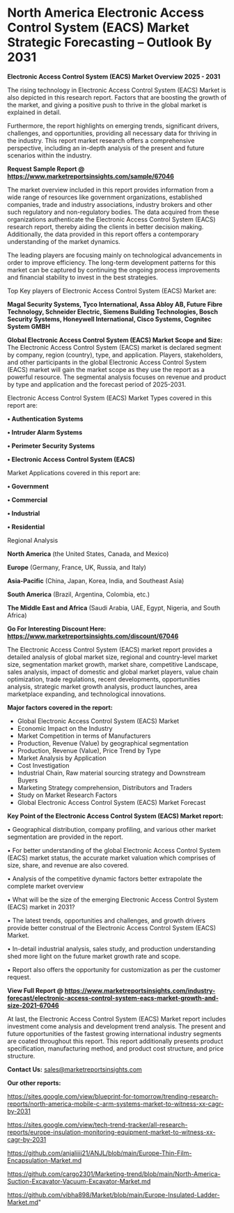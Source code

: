 # North America Electronic Access Control System (EACS) Market Strategic Forecasting – Outlook By 2031

<Strong> Electronic Access Control System (EACS) Market Overview 2025 - 2031</strong>

The rising technology in Electronic Access Control System (EACS) Market is also depicted in this research report. Factors that are boosting the growth of the market, and giving a positive push to thrive in the global market is explained in detail.

Furthermore, the report highlights on emerging trends, significant drivers, challenges, and opportunities, providing all necessary data for thriving in the industry. This report market research offers a comprehensive perspective, including an in-depth analysis of the present and future scenarios within the industry.

<strong>Request Sample Report @ <a href=https://www.marketreportsinsights.com/sample/67046>https://www.marketreportsinsights.com/sample/67046</a></strong>

The market overview included in this report provides information from a wide range of resources like government organizations, established companies, trade and industry associations, industry brokers and other such regulatory and non-regulatory bodies. The data acquired from these organizations authenticate the Electronic Access Control System (EACS) research report, thereby aiding the clients in better decision making. Additionally, the data provided in this report offers a contemporary understanding of the market dynamics.

The leading players are focusing mainly on technological advancements in order to improve efficiency. The long-term development patterns for this market can be captured by continuing the ongoing process improvements and financial stability to invest in the best strategies.

Top Key players of Electronic Access Control System (EACS) Market are:

<strong>Magal Security Systems, Tyco International, Assa Abloy AB, Future Fibre Technology, Schneider Electric, Siemens Building Technologies, Bosch Security Systems, Honeywell International, Cisco Systems, Cognitec System GMBH</strong>

<strong><b>Global Electronic Access Control System (EACS) Market Scope and Size:</b></strong>
The Electronic Access Control System (EACS) market is declared segment by company, region (country), type, and application. Players, stakeholders, and other participants in the global Electronic Access Control System (EACS) market will gain the market scope as they use the report as a powerful resource. The segmental analysis focuses on revenue and product by type and application and the forecast period of 2025-2031.

Electronic Access Control System (EACS) Market Types covered in this report are:

<strong>• Authentication Systems

• Intruder Alarm Systems

• Perimeter Security Systems

• Electronic Access Control System (EACS)</strong>

Market Applications covered in this report are:

<strong>• Government

• Commercial

• Industrial

• Residential</strong> 

Regional Analysis

<strong>North America</strong> (the United States, Canada, and Mexico)

<strong>Europe</strong> (Germany, France, UK, Russia, and Italy)

<strong>Asia-Pacific</strong> (China, Japan, Korea, India, and Southeast Asia)

<strong>South America</strong> (Brazil, Argentina, Colombia, etc.)

<strong>The Middle East and Africa</strong> (Saudi Arabia, UAE, Egypt, Nigeria, and South Africa)

<strong>Go For Interesting Discount Here: <a href=https://www.marketreportsinsights.com/discount/67046>https://www.marketreportsinsights.com/discount/67046</a></strong>

The Electronic Access Control System (EACS) market report provides a detailed analysis of global market size, regional and country-level market size, segmentation market growth, market share, competitive Landscape, sales analysis, impact of domestic and global market players, value chain optimization, trade regulations, recent developments, opportunities analysis, strategic market growth analysis, product launches, area marketplace expanding, and technological innovations.

<strong><b>Major factors covered in the report:</b></strong>
<ul>
  <li>Global Electronic Access Control System (EACS) Market </li>
  <li>Economic Impact on the Industry</li>
  <li>Market Competition in terms of Manufacturers</li>
  <li>Production, Revenue (Value) by geographical segmentation</li>
  <li>Production, Revenue (Value), Price Trend by Type</li>
  <li>Market Analysis by Application</li>
  <li>Cost Investigation</li>
  <li>Industrial Chain, Raw material sourcing strategy and Downstream Buyers</li>
  <li>Marketing Strategy comprehension, Distributors and Traders</li>
  <li>Study on Market Research Factors</li>
  <li>Global Electronic Access Control System (EACS) Market Forecast</li>
</ul>

<strong><b>Key Point of the Electronic Access Control System (EACS) Market report:</b></strong>

• Geographical distribution, company profiling, and various other market segmentation are provided in the report.

• For better understanding of the global Electronic Access Control System (EACS) market status, the accurate market valuation which comprises of size, share, and revenue are also covered.

• Analysis of the competitive dynamic factors better extrapolate the complete market overview

• What will be the size of the emerging Electronic Access Control System (EACS) market in 2031?

• The latest trends, opportunities and challenges, and growth drivers provide better construal of the Electronic Access Control System (EACS) Market.

• In-detail industrial analysis, sales study, and production understanding shed more light on the future market growth rate and scope.

• Report also offers the opportunity for customization as per the customer request.

<strong><b>View Full Report @ <a href=https://www.marketreportsinsights.com/industry-forecast/electronic-access-control-system-eacs-market-growth-and-size-2021-67046>https://www.marketreportsinsights.com/industry-forecast/electronic-access-control-system-eacs-market-growth-and-size-2021-67046</a></b></strong>


At last, the Electronic Access Control System (EACS) Market report includes investment come analysis and development trend analysis. The present and future opportunities of the fastest growing international industry segments are coated throughout this report. This report additionally presents product specification, manufacturing method, and product cost structure, and price structure.

<strong>Contact Us:</strong>
sales@marketreportsinsights.com

<strong>Our other reports:</strong>

<a href=https://sites.google.com/view/blueprint-for-tomorrow/trending-research-reports/north-america-mobile-c-arm-systems-market-to-witness-xx-cagr-by-2031>https://sites.google.com/view/blueprint-for-tomorrow/trending-research-reports/north-america-mobile-c-arm-systems-market-to-witness-xx-cagr-by-2031</a>

<a href=https://sites.google.com/view/tech-trend-tracker/all-research-reports/europe-insulation-monitoring-equipment-market-to-witness-xx-cagr-by-2031>https://sites.google.com/view/tech-trend-tracker/all-research-reports/europe-insulation-monitoring-equipment-market-to-witness-xx-cagr-by-2031</a>

<a href=https://github.com/anjaliiii21/ANJL/blob/main/Europe-Thin-Film-Encapsulation-Market.md>https://github.com/anjaliiii21/ANJL/blob/main/Europe-Thin-Film-Encapsulation-Market.md</a>

<a href=https://github.com/cargo2301/Marketing-trend/blob/main/North-America-Suction-Excavator-Vacuum-Excavator-Market.md>https://github.com/cargo2301/Marketing-trend/blob/main/North-America-Suction-Excavator-Vacuum-Excavator-Market.md</a>

<a href=https://github.com/vibha898/Market/blob/main/Europe-Insulated-Ladder-Market.md>https://github.com/vibha898/Market/blob/main/Europe-Insulated-Ladder-Market.md</a>"
